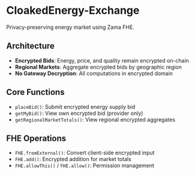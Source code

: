 # CloakedEnergy-Exchange

Privacy-preserving energy market using Zama FHE.

## Architecture

- **Encrypted Bids**: Energy, price, and quality remain encrypted on-chain
- **Regional Markets**: Aggregate encrypted bids by geographic region
- **No Gateway Decryption**: All computations in encrypted domain

## Core Functions

- `placeBid()`: Submit encrypted energy supply bid
- `getMyBid()`: View own encrypted bid (provider only)
- `getRegionalMarketTotals()`: View regional encrypted aggregates

## FHE Operations

- `FHE.fromExternal()`: Convert client-side encrypted input
- `FHE.add()`: Encrypted addition for market totals
- `FHE.allowThis()` / `FHE.allow()`: Permission management
